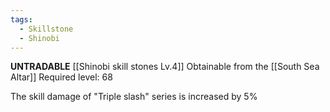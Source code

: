 ```yaml
---
tags:
  - Skillstone
  - Shinobi
---
```

**UNTRADABLE**
[[Shinobi skill stones Lv.4]]
Obtainable from the [[South Sea Altar]]
Required level: 68

The skill damage of "Triple slash" series is increased by 5%